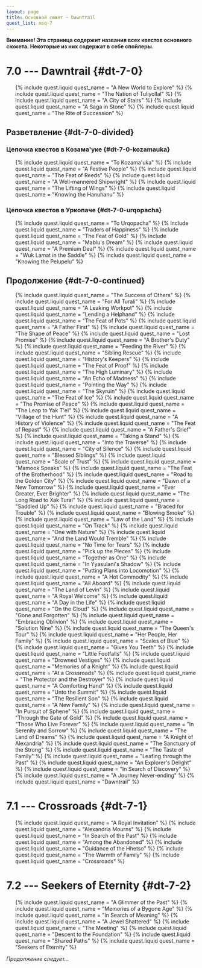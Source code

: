 ```yaml
---
layout: page
title: Основной сюжет — Dawntrail
quest_list: msq-7
---
```


**Внимание! Эта страница содержит названия всех квестов основного сюжета. Некоторые из них содержат в себе спойлеры.**

# 7.0 --- Dawntrail {#dt-7-0}

<ul markdown="0">
	{% include quest.liquid quest_name = "A New World to Explore" %}
	{% include quest.liquid quest_name = "The Nation of Tuliyollal" %}
	{% include quest.liquid quest_name = "A City of Stairs" %}
	{% include quest.liquid quest_name = "A Saga in Stone" %}
	{% include quest.liquid quest_name = "The Rite of Succession" %}
</ul>

## Разветвление {#dt-7-0-divided}

### Цепочка квестов в Козама'уке {#dt-7-0-kozamauka}

<ul markdown="0">
	{% include quest.liquid quest_name = "To Kozama'uka" %}
	{% include quest.liquid quest_name = "A Festive People" %}
	{% include quest.liquid quest_name = "The Feat of Reeds" %}
	{% include quest.liquid quest_name = "A Well-mannered Shipwright" %}
	{% include quest.liquid quest_name = "The Lifting of Wings" %}
	{% include quest.liquid quest_name = "Knowing the Hanuhanu" %}
</ul>

### Цепочка квестов в Уркопаче {#dt-7-0-urqopacha}

<ul markdown="0">
	{% include quest.liquid quest_name = "To Urqopacha" %}
	{% include quest.liquid quest_name = "Traders of Happiness" %}
	{% include quest.liquid quest_name = "The Feat of Gold" %}
	{% include quest.liquid quest_name = "Mablu's Dream" %}
	{% include quest.liquid quest_name = "A Premium Deal" %}
	{% include quest.liquid quest_name = "Wuk Lamat in the Saddle" %}
	{% include quest.liquid quest_name = "Knowing the Pelupelu" %}
</ul>

## Продолжение {#dt-7-0-continued}

<ul markdown="0">
	{% include quest.liquid quest_name = "The Success of Others" %}
	{% include quest.liquid quest_name = "For All Turali" %}
	{% include quest.liquid quest_name = "A Leaking Workpot" %}
	{% include quest.liquid quest_name = "Lending a Helphand" %}
	{% include quest.liquid quest_name = "The Feat of Pots" %}
	{% include quest.liquid quest_name = "A Father First" %}
	{% include quest.liquid quest_name = "The Shape of Peace" %}
	{% include quest.liquid quest_name = "Lost Promise" %}
	{% include quest.liquid quest_name = "A Brother's Duty" %}
	{% include quest.liquid quest_name = "Feeding the River" %}
	{% include quest.liquid quest_name = "Sibling Rescue" %}
	{% include quest.liquid quest_name = "History's Keepers" %}
	{% include quest.liquid quest_name = "The Feat of Proof" %}
	{% include quest.liquid quest_name = "The High Luminary" %}
	{% include quest.liquid quest_name = "An Echo of Madness" %}
	{% include quest.liquid quest_name = "Pointing the Way" %}
	{% include quest.liquid quest_name = "The Skyruin" %}
	{% include quest.liquid quest_name = "The Feat of Ice" %}
	{% include quest.liquid quest_name = "The Promise of Peace" %}
	{% include quest.liquid quest_name = "The Leap to Yak T'el" %}
	{% include quest.liquid quest_name = "Village of the Hunt" %}
	{% include quest.liquid quest_name = "A History of Violence" %}
	{% include quest.liquid quest_name = "The Feat of Repast" %}
	{% include quest.liquid quest_name = "A Father's Grief" %}
	{% include quest.liquid quest_name = "Taking a Stand" %}
	{% include quest.liquid quest_name = "Into the Traverse" %}
	{% include quest.liquid quest_name = "City of Silence" %}
	{% include quest.liquid quest_name = "Blessed Siblings" %}
	{% include quest.liquid quest_name = "Scale of Trust" %}
	{% include quest.liquid quest_name = "Mamook Speaks" %}
	{% include quest.liquid quest_name = "The Feat of the Brotherhood" %}
	{% include quest.liquid quest_name = "Road to the Golden City" %}
	{% include quest.liquid quest_name = "Dawn of a New Tomorrow" %}
	{% include quest.liquid quest_name = "Ever Greater, Ever Brighter" %}
	{% include quest.liquid quest_name = "The Long Road to Xak Tural" %}
	{% include quest.liquid quest_name = "Saddled Up" %}
	{% include quest.liquid quest_name = "Braced for Trouble" %}
	{% include quest.liquid quest_name = "Blowing Smoke" %}
	{% include quest.liquid quest_name = "Law of the Land" %}
	{% include quest.liquid quest_name = "On Track" %}
	{% include quest.liquid quest_name = "One with Nature" %}
	{% include quest.liquid quest_name = "And the Land Would Tremble" %}
	{% include quest.liquid quest_name = "No Time for Tears" %}
	{% include quest.liquid quest_name = "Pick up the Pieces" %}
	{% include quest.liquid quest_name = "Together as One" %}
	{% include quest.liquid quest_name = "In Yyasulani's Shadow" %}
	{% include quest.liquid quest_name = "Putting Plans into Locomotion" %}
	{% include quest.liquid quest_name = "A Hot Commodity" %}
	{% include quest.liquid quest_name = "All Aboard" %}
	{% include quest.liquid quest_name = "The Land of Levin" %}
	{% include quest.liquid quest_name = "A Royal Welcome" %}
	{% include quest.liquid quest_name = "A Day in the Life" %}
	{% include quest.liquid quest_name = "On the Cloud" %}
	{% include quest.liquid quest_name = "Gone and Forgotten" %}
	{% include quest.liquid quest_name = "Embracing Oblivion" %}
	{% include quest.liquid quest_name = "Solution Nine" %}
	{% include quest.liquid quest_name = "The Queen's Tour" %}
	{% include quest.liquid quest_name = "Her People, Her Family" %}
	{% include quest.liquid quest_name = "Scales of Blue" %}
	{% include quest.liquid quest_name = "Gives You Teeth" %}
	{% include quest.liquid quest_name = "Little Footfalls" %}
	{% include quest.liquid quest_name = "Drowned Vestiges" %}
	{% include quest.liquid quest_name = "Memories of a Knight" %}
	{% include quest.liquid quest_name = "At a Crossroads" %}
	{% include quest.liquid quest_name = "The Protector and the Destroyer" %}
	{% include quest.liquid quest_name = "A Comforting Hand" %}
	{% include quest.liquid quest_name = "Unto the Summit" %}
	{% include quest.liquid quest_name = "The Resilient Son" %}
	{% include quest.liquid quest_name = "A New Family" %}
	{% include quest.liquid quest_name = "In Pursuit of Sphene" %}
	{% include quest.liquid quest_name = "Through the Gate of Gold" %}
	{% include quest.liquid quest_name = "Those Who Live Forever" %}
	{% include quest.liquid quest_name = "In Serenity and Sorrow" %}
	{% include quest.liquid quest_name = "The Land of Dreams" %}
	{% include quest.liquid quest_name = "A Knight of Alexandria" %}
	{% include quest.liquid quest_name = "The Sanctuary of the Strong" %}
	{% include quest.liquid quest_name = "The Taste of Family" %}
	{% include quest.liquid quest_name = "Leafing through the Past" %}
	{% include quest.liquid quest_name = "An Explorer's Delight" %}
	{% include quest.liquid quest_name = "In Search of Discovery" %}
	{% include quest.liquid quest_name = "A Journey Never-ending" %}
	{% include quest.liquid quest_name = "Dawntrail" %}
</ul>

# 7.1 --- Crossroads {#dt-7-1}

<ul markdown="0">
	{% include quest.liquid quest_name = "A Royal Invitation" %}
	{% include quest.liquid quest_name = "Alexandria Mourns" %}
	{% include quest.liquid quest_name = "In Search of the Past" %}
	{% include quest.liquid quest_name = "Among the Abandoned" %}
	{% include quest.liquid quest_name = "Guidance of the Hhetso" %}
	{% include quest.liquid quest_name = "The Warmth of Family" %}
	{% include quest.liquid quest_name = "Crossroads" %}
</ul>

# 7.2 --- Seekers of Eternity {#dt-7-2}

<ul markdown="0">
	{% include quest.liquid quest_name = "A Glimmer of the Past" %}
	{% include quest.liquid quest_name = "Memories of a Bygone Age" %}
	{% include quest.liquid quest_name = "In Search of Meaning" %}
	{% include quest.liquid quest_name = "A Jewel Shattered" %}
	{% include quest.liquid quest_name = "The Meeting" %}
	{% include quest.liquid quest_name = "Descent to the Foundation" %}
	{% include quest.liquid quest_name = "Shared Paths" %}
	{% include quest.liquid quest_name = "Seekers of Eternity" %}
</ul>

_Продолжение следует..._